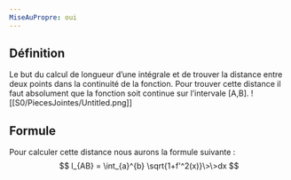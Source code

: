 ```yaml
---
MiseAuPropre: oui
---
```


## Définition
Le but du calcul de longueur d’une intégrale et de trouver la distance entre deux points dans la continuité de la fonction. Pour trouver cette distance il faut absolument que la fonction soit continue sur l’intervale [A,B].
![[S0/PiecesJointes/Untitled.png]]

## Formule
Pour calculer cette distance nous aurons la formule suivante :
$$
l_{AB} = \int_{a}^{b} \sqrt{1+f'^2(x)}\>\>dx
$$